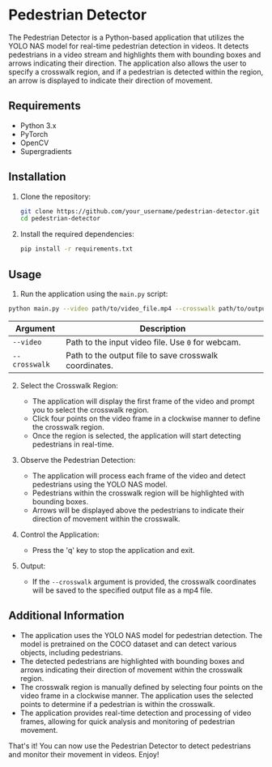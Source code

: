 # Pedestrian Detector

The Pedestrian Detector is a Python-based application that utilizes the YOLO NAS model for real-time pedestrian detection in videos. It detects pedestrians in a video stream and highlights them with bounding boxes and arrows indicating their direction. The application also allows the user to specify a crosswalk region, and if a pedestrian is detected within the region, an arrow is displayed to indicate their direction of movement.

## Requirements

- Python 3.x
- PyTorch
- OpenCV
- Supergradients

## Installation

1. Clone the repository:

   ```bash
   git clone https://github.com/your_username/pedestrian-detector.git
   cd pedestrian-detector
2. Install the required dependencies:
   ```bash
   pip install -r requirements.txt


## Usage

1. Run the application using the `main.py` script:
```bash
python main.py --video path/to/video_file.mp4 --crosswalk path/to/output_file.txt
```

| Argument      | Description                                             |
| ------------- | ------------------------------------------------------- |
| `--video`     | Path to the input video file. Use `0` for webcam.       |
| `--crosswalk` | Path to the output file to save crosswalk coordinates.  |

2. Select the Crosswalk Region:
   - The application will display the first frame of the video and prompt you to select the crosswalk region.
   - Click four points on the video frame in a clockwise manner to define the crosswalk region.
   - Once the region is selected, the application will start detecting pedestrians in real-time.

3. Observe the Pedestrian Detection:
   - The application will process each frame of the video and detect pedestrians using the YOLO NAS model.
   - Pedestrians within the crosswalk region will be highlighted with bounding boxes.
   - Arrows will be displayed above the pedestrians to indicate their direction of movement within the crosswalk.

4. Control the Application:
   - Press the 'q' key to stop the application and exit.

5. Output:
   - If the `--crosswalk` argument is provided, the crosswalk coordinates will be saved to the specified output file as a mp4 file.

## Additional Information

- The application uses the YOLO NAS model for pedestrian detection. The model is pretrained on the COCO dataset and can detect various objects, including pedestrians.
- The detected pedestrians are highlighted with bounding boxes and arrows indicating their direction of movement within the crosswalk region.
- The crosswalk region is manually defined by selecting four points on the video frame in a clockwise manner. The application uses the selected points to determine if a pedestrian is within the crosswalk.
- The application provides real-time detection and processing of video frames, allowing for quick analysis and monitoring of pedestrian movement.

That's it! You can now use the Pedestrian Detector to detect pedestrians and monitor their movement in videos. Enjoy!

